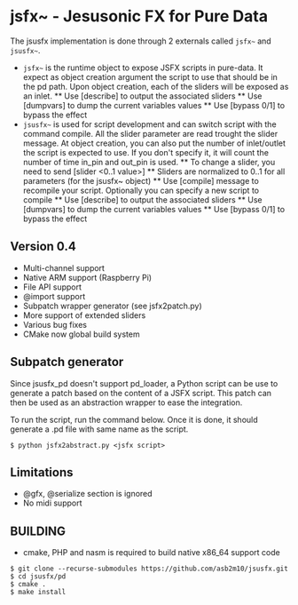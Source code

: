 jsfx~ - Jesusonic FX for Pure Data
======================================
The jsusfx implementation is done through 2 externals called `jsfx~` and `jsusfx~`.

* `jsfx~` is the runtime object to expose JSFX scripts in pure-data. It expect as object 
creation argument the script to use that should be in the pd path. Upon object creation, 
each of the sliders will be exposed as an inlet.
** Use [describe] to output the associated sliders
** Use [dumpvars] to dump the current variables values
** Use [bypass 0/1] to bypass the effect
* `jsusfx~` is used for script development and can switch script with the command compile. All
the slider parameter are read trought the slider message. At object creation, you can also put 
the number of inlet/outlet the script is expected to use. If you don't specify it, it will 
count the number of time in_pin and out_pin is used.
** To change a slider, you need to send [slider <slider id> <0..1 value>]
** Sliders are normalized to 0..1 for all parameters (for the jsusfx~ object)
** Use [compile] message to recompile your script. Optionally you can specify a new script to compile
** Use [describe] to output the associated sliders
** Use [dumpvars] to dump the current variables values
** Use [bypass 0/1] to bypass the effect

Version 0.4
-----------
* Multi-channel support
* Native ARM support (Raspberry Pi) 
* File API support
* @import support
* Subpatch wrapper generator (see jsfx2patch.py) 
* More support of extended sliders
* Various bug fixes
* CMake now global build system

Subpatch generator
------------------
Since jsusfx_pd doesn't support pd_loader, a Python script can be use to generate a patch based
on the content of a JSFX script. This patch can then be used as an abstraction wrapper to ease 
the integration.

To run the script, run the command below. Once it is done, it should generate a .pd file with same
name as the script. 

```
$ python jsfx2abstract.py <jsfx script>
```

Limitations
-----------
* @gfx, @serialize section is ignored
* No midi support

BUILDING
--------
* cmake, PHP and nasm is required to build native x86_64 support code

```
$ git clone --recurse-submodules https://github.com/asb2m10/jsusfx.git
$ cd jsusfx/pd
$ cmake .
$ make install
```
